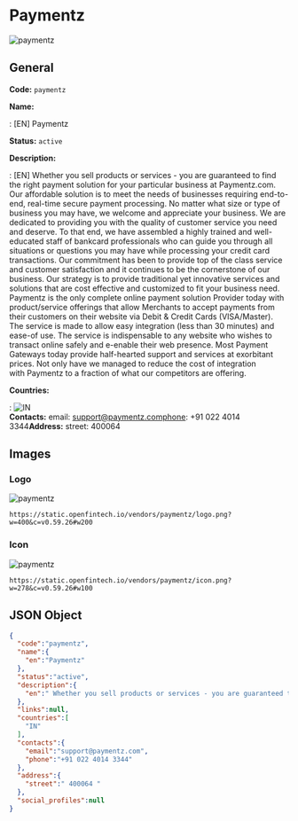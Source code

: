 
# Paymentz 
![paymentz](https://static.openfintech.io/vendors/paymentz/logo.png?w=400&c=v0.59.26#w200)  

## General 
 
**Code:** `paymentz` 
 
**Name:** 
 
:	[EN] Paymentz 
 
**Status:** `active` 
 
**Description:** 
 
: [EN]  Whether you sell products or services - you are guaranteed to find the right payment solution for your particular business at Paymentz.com. Our affordable solution is to meet the needs of businesses requiring end-to-end, real-time secure payment processing. No matter what size or type of business you may have, we welcome and appreciate your business. We are dedicated to providing you with the quality of customer service you need and deserve. To that end, we have assembled a highly trained and well-educated staff of bankcard professionals who can guide you through all situations or questions you may have while processing your credit card transactions. Our commitment has been to provide top of the class service and customer satisfaction and it continues to be the cornerstone of our business. Our strategy is to provide traditional yet innovative services and solutions that are cost effective and customized to fit your business need. Paymentz is the only complete online payment solution Provider today with product/service offerings that allow Merchants to accept payments from their customers on their website via Debit & Credit Cards (VISA/Master). The service is made to allow easy integration (less than 30 minutes) and ease-of use. The service is indispensable to any website who wishes to transact online safely and e-enable their web presence. Most Payment Gateways today provide half-hearted support and services at exorbitant prices. Not only have we managed to reduce the cost of integration with Paymentz to a fraction of what our competitors are offering.  
 
 
**Countries:** 
 
:	![IN](https://cdnjs.cloudflare.com/ajax/libs/flag-icon-css/3.3.0/flags/4x3/in.svg#w24)  
**Contacts:** 
email: support@paymentz.comphone: +91 022 4014 3344**Address:** 
street:  400064  

## Images 

### Logo 
 
![paymentz](https://static.openfintech.io/vendors/paymentz/logo.png?w=400&c=v0.59.26#w200)  

```
https://static.openfintech.io/vendors/paymentz/logo.png?w=400&c=v0.59.26#w200
```  

### Icon 
 
![paymentz](https://static.openfintech.io/vendors/paymentz/icon.png?w=278&c=v0.59.26#w100)  

```
https://static.openfintech.io/vendors/paymentz/icon.png?w=278&c=v0.59.26#w100
```  

## JSON Object 

```json
{
  "code":"paymentz",
  "name":{
    "en":"Paymentz"
  },
  "status":"active",
  "description":{
    "en":" Whether you sell products or services - you are guaranteed to find the right payment solution for your particular business at Paymentz.com. Our affordable solution is to meet the needs of businesses requiring end-to-end, real-time secure payment processing. No matter what size or type of business you may have, we welcome and appreciate your business. We are dedicated to providing you with the quality of customer service you need and deserve. To that end, we have assembled a highly trained and well-educated staff of bankcard professionals who can guide you through all situations or questions you may have while processing your credit card transactions. Our commitment has been to provide top of the class service and customer satisfaction and it continues to be the cornerstone of our business. Our strategy is to provide traditional yet innovative services and solutions that are cost effective and customized to fit your business need. Paymentz\u00a0is the only complete online payment solution Provider today with product\/service offerings that allow Merchants to accept payments from their customers on their website via Debit & Credit Cards (VISA\/Master). The service is made to allow easy integration (less than 30 minutes) and ease-of use. The service is indispensable to any website who wishes to transact online safely and e-enable their web presence. Most Payment Gateways today provide half-hearted support and services at exorbitant prices. Not only have we managed to reduce the cost of integration with\u00a0Paymentz\u00a0to a fraction of what our competitors are offering. "
  },
  "links":null,
  "countries":[
    "IN"
  ],
  "contacts":{
    "email":"support@paymentz.com",
    "phone":"+91 022 4014 3344"
  },
  "address":{
    "street":" 400064 "
  },
  "social_profiles":null
}
```  
